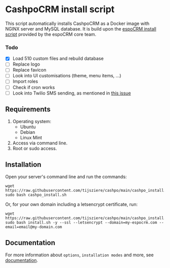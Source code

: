 # CashpoCRM install script

This script automatically installs CashpoCRM as a Docker image with NGINX server and MySQL database. It is build upon the [espoCRM install script](https://github.com/espocrm/espocrm-installer) provided by the espoCRM core team.

### Todo

- [x] Load 510 custom files and rebuild database
- [ ] Replace logo
- [ ] Replace favicon
- [ ] Look into UI customisations (theme, menu items, ...)
- [ ] Import roles
- [ ] Check if cron works
- [ ] Look into Twilio SMS sending, as mentioned in [this issue](https://github.com/espocrm/espocrm/issues/2075)

## Requirements

1. Operating system:
	* Ubuntu
	* Debian
	* Linux Mint
2. Access via command line.
3. Root or sudo access.

## Installation

Open your server's command line and run the commands:

``` 
wget https://raw.githubusercontent.com/tijsziere/cashpo/main/cashpo_install.sh
sudo bash cashpo_install.sh 
```

Or, for your own domain including a letsencrypt certificate, run:

``` 
wget https://raw.githubusercontent.com/tijsziere/cashpo/main/cashpo_install.sh
sudo bash install.sh -y --ssl --letsencrypt --domain=my-espocrm.com --email=email@my-domain.com 
```

## Documentation

For more information about `options`, `installation modes` and more, see [documentation](https://github.com/espocrm/documentation/blob/master/docs/administration/installation-by-script.md).


